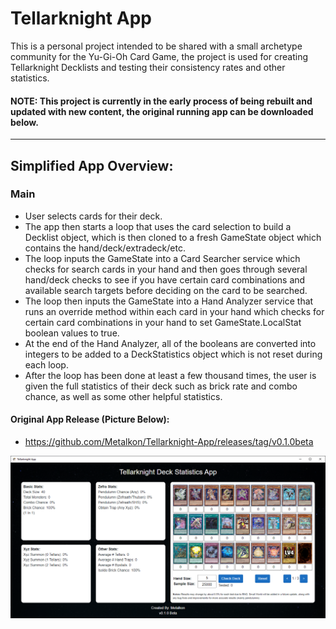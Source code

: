# Tellarknight App
This is a personal project intended to be shared with a small archetype community for the Yu-Gi-Oh Card Game, the project is used for creating Tellarknight Decklists and testing their consistency rates and other statistics.

#### NOTE: This project is currently in the early process of being rebuilt and updated with new content, the original running app can be downloaded below.

-----

## Simplified App Overview:

### Main
- User selects cards for their deck.
- The app then starts a loop that uses the card selection to build a Decklist object, which is then cloned to a fresh GameState object which contains the hand/deck/extradeck/etc.
- The loop inputs the GameState into a Card Searcher service which checks for search cards in your hand and then goes through several hand/deck checks to see if you have certain card combinations and available search targets before deciding on the card to be searched.
- The loop then inputs the GameState into a Hand Analyzer service that runs an override method within each card in your hand which checks for certain card combinations in your hand to set GameState.LocalStat boolean values to true.
- At the end of the Hand Analyzer, all of the booleans are converted into integers to be added to a DeckStatistics object which is not reset during each loop.
- After the loop has been done at least a few thousand times, the user is given the full statistics of their deck such as brick rate and combo chance, as well as some other helpful statistics.

#### Original App Release (Picture Below):
- https://github.com/Metalkon/Tellarknight-App/releases/tag/v0.1.0beta

![Example Image](tellar_app_window.PNG)
